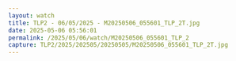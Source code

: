 ```yaml
---
layout: watch
title: TLP2 - 06/05/2025 - M20250506_055601_TLP_2T.jpg
date: 2025-05-06 05:56:01
permalink: /2025/05/06/watch/M20250506_055601_TLP_2
capture: TLP2/2025/202505/20250505/M20250506_055601_TLP_2T.jpg
---
```

